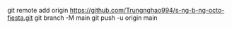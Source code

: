 git remote add origin https://github.com/Trungnghao994/s-ng-b-ng-octo-fiesta.git
 git branch -M main 
git push -u origin main
